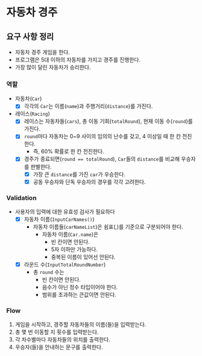 # 자동차 경주
## 요구 사항 정리
- 자동차 경주 게임을 한다. 
- 프로그램은 5대 이하의 자동차를 가지고 경주를 진행한다.
- 가장 많이 달린 자동차가 승리한다.
### 역할
- 자동차(`Car`)
  - [x] 각각의 `Car`는 이름(`name`)과 주행거리(`distance`)를 가진다.

- 레이스(`Racing`)
  - [x] 레이스는 자동차들(`cars`), 총 이동 기회(`totalRound`), 현재 이동 수(`round`)를 가진다.
  - [x] `round`마다 자동차는 0~9 사이의 임의의 난수를 갖고, 4 이상일 때 한 칸 전진한다. 
    - 즉, 60% 확률로 한 칸 전진한다.
  - [x] 경주가 종료되면(`round == totalRound`), `Car`들의 `distance`를 비교해 우승자를 판별한다.
    - [x] 가장 큰 `distance`를 가진 `car`가 우승한다.
    - [x] 공동 우승자와 단독 우승자의 경우를 각각 고려한다.
### Validation
- 사용자의 입력에 대한 유효성 검사가 필요하다
  - [x] 자동차 이름(`InputCarNames()`)
    - 자동차 이름들(`carNameList`)은 쉼표(,)를 기준으로 구분되어야 한다.
      - 자동차 이름(`Car.name`)은 
        - 빈 칸이면 안된다.
        - 5자 이하만 가능하다.
        - 중복된 이름이 있어선 안된다.
  - [x] 라운드 수(`InputTotalRoundNumber`)
    - 총 `round` 수는 
      - 빈 칸이면 안된다.
      - 음수가 아닌 정수 타입이어야 한다.
      - 범위를 초과하는 큰값이면 안된다.
### Flow

1. 게임을 시작하고, 경주할 자동차들의 이름(들)을 입력받는다.
2. 총 몇 번 이동할 지 횟수를 입력받는다.
3. 각 차수별마다 자동차들의 위치를 출력한다.
4. 우승자(들)을 안내하는 문구를 출력한다.
